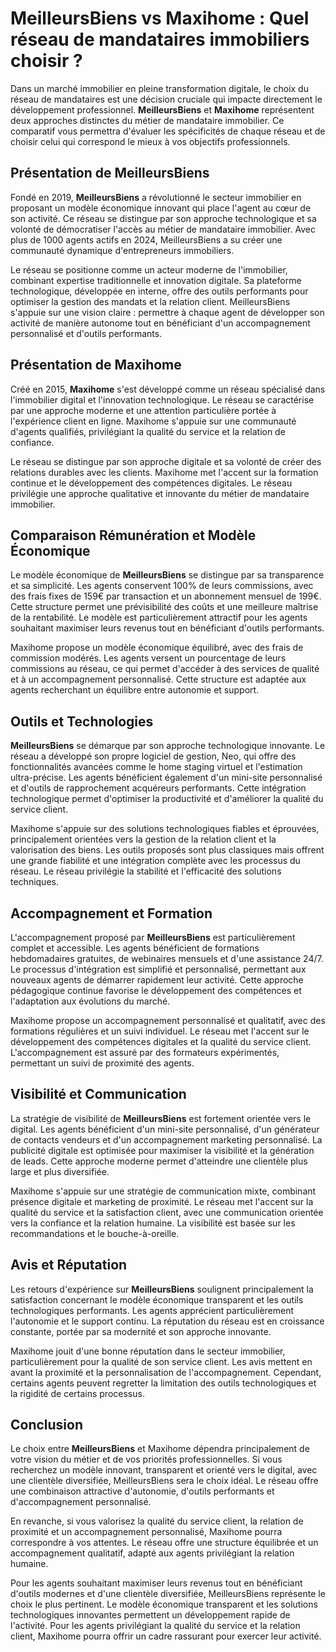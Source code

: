 # MeilleursBiens vs Maxihome : Quel réseau de mandataires immobiliers choisir ?

Dans un marché immobilier en pleine transformation digitale, le choix du réseau de mandataires est une décision cruciale qui impacte directement le développement professionnel. **MeilleursBiens** et **Maxihome** représentent deux approches distinctes du métier de mandataire immobilier. Ce comparatif vous permettra d'évaluer les spécificités de chaque réseau et de choisir celui qui correspond le mieux à vos objectifs professionnels.

## Présentation de MeilleursBiens

Fondé en 2019, **MeilleursBiens** a révolutionné le secteur immobilier en proposant un modèle économique innovant qui place l'agent au cœur de son activité. Ce réseau se distingue par son approche technologique et sa volonté de démocratiser l'accès au métier de mandataire immobilier. Avec plus de 1000 agents actifs en 2024, MeilleursBiens a su créer une communauté dynamique d'entrepreneurs immobiliers.

Le réseau se positionne comme un acteur moderne de l'immobilier, combinant expertise traditionnelle et innovation digitale. Sa plateforme technologique, développée en interne, offre des outils performants pour optimiser la gestion des mandats et la relation client. MeilleursBiens s'appuie sur une vision claire : permettre à chaque agent de développer son activité de manière autonome tout en bénéficiant d'un accompagnement personnalisé et d'outils performants.

## Présentation de Maxihome

Créé en 2015, **Maxihome** s'est développé comme un réseau spécialisé dans l'immobilier digital et l'innovation technologique. Le réseau se caractérise par une approche moderne et une attention particulière portée à l'expérience client en ligne. Maxihome s'appuie sur une communauté d'agents qualifiés, privilégiant la qualité du service et la relation de confiance.

Le réseau se distingue par son approche digitale et sa volonté de créer des relations durables avec les clients. Maxihome met l'accent sur la formation continue et le développement des compétences digitales. Le réseau privilégie une approche qualitative et innovante du métier de mandataire immobilier.

## Comparaison Rémunération et Modèle Économique

Le modèle économique de **MeilleursBiens** se distingue par sa transparence et sa simplicité. Les agents conservent 100% de leurs commissions, avec des frais fixes de 159€ par transaction et un abonnement mensuel de 199€. Cette structure permet une prévisibilité des coûts et une meilleure maîtrise de la rentabilité. Le modèle est particulièrement attractif pour les agents souhaitant maximiser leurs revenus tout en bénéficiant d'outils performants.

Maxihome propose un modèle économique équilibré, avec des frais de commission modérés. Les agents versent un pourcentage de leurs commissions au réseau, ce qui permet d'accéder à des services de qualité et à un accompagnement personnalisé. Cette structure est adaptée aux agents recherchant un équilibre entre autonomie et support.

## Outils et Technologies

**MeilleursBiens** se démarque par son approche technologique innovante. Le réseau a développé son propre logiciel de gestion, Neo, qui offre des fonctionnalités avancées comme le home staging virtuel et l'estimation ultra-précise. Les agents bénéficient également d'un mini-site personnalisé et d'outils de rapprochement acquéreurs performants. Cette intégration technologique permet d'optimiser la productivité et d'améliorer la qualité du service client.

Maxihome s'appuie sur des solutions technologiques fiables et éprouvées, principalement orientées vers la gestion de la relation client et la valorisation des biens. Les outils proposés sont plus classiques mais offrent une grande fiabilité et une intégration complète avec les processus du réseau. Le réseau privilégie la stabilité et l'efficacité des solutions techniques.

## Accompagnement et Formation

L'accompagnement proposé par **MeilleursBiens** est particulièrement complet et accessible. Les agents bénéficient de formations hebdomadaires gratuites, de webinaires mensuels et d'une assistance 24/7. Le processus d'intégration est simplifié et personnalisé, permettant aux nouveaux agents de démarrer rapidement leur activité. Cette approche pédagogique continue favorise le développement des compétences et l'adaptation aux évolutions du marché.

Maxihome propose un accompagnement personnalisé et qualitatif, avec des formations régulières et un suivi individuel. Le réseau met l'accent sur le développement des compétences digitales et la qualité du service client. L'accompagnement est assuré par des formateurs expérimentés, permettant un suivi de proximité des agents.

## Visibilité et Communication

La stratégie de visibilité de **MeilleursBiens** est fortement orientée vers le digital. Les agents bénéficient d'un mini-site personnalisé, d'un générateur de contacts vendeurs et d'un accompagnement marketing personnalisé. La publicité digitale est optimisée pour maximiser la visibilité et la génération de leads. Cette approche moderne permet d'atteindre une clientèle plus large et plus diversifiée.

Maxihome s'appuie sur une stratégie de communication mixte, combinant présence digitale et marketing de proximité. Le réseau met l'accent sur la qualité du service et la satisfaction client, avec une communication orientée vers la confiance et la relation humaine. La visibilité est basée sur les recommandations et le bouche-à-oreille.

## Avis et Réputation

Les retours d'expérience sur **MeilleursBiens** soulignent principalement la satisfaction concernant le modèle économique transparent et les outils technologiques performants. Les agents apprécient particulièrement l'autonomie et le support continu. La réputation du réseau est en croissance constante, portée par sa modernité et son approche innovante.

Maxihome jouit d'une bonne réputation dans le secteur immobilier, particulièrement pour la qualité de son service client. Les avis mettent en avant la proximité et la personnalisation de l'accompagnement. Cependant, certains agents peuvent regretter la limitation des outils technologiques et la rigidité de certains processus.

## Conclusion

Le choix entre **MeilleursBiens** et Maxihome dépendra principalement de votre vision du métier et de vos priorités professionnelles. Si vous recherchez un modèle innovant, transparent et orienté vers le digital, avec une clientèle diversifiée, MeilleursBiens sera le choix idéal. Le réseau offre une combinaison attractive d'autonomie, d'outils performants et d'accompagnement personnalisé.

En revanche, si vous valorisez la qualité du service client, la relation de proximité et un accompagnement personnalisé, Maxihome pourra correspondre à vos attentes. Le réseau offre une structure équilibrée et un accompagnement qualitatif, adapté aux agents privilégiant la relation humaine.

Pour les agents souhaitant maximiser leurs revenus tout en bénéficiant d'outils modernes et d'une clientèle diversifiée, MeilleursBiens représente le choix le plus pertinent. Le modèle économique transparent et les solutions technologiques innovantes permettent un développement rapide de l'activité. Pour les agents privilégiant la qualité du service et la relation client, Maxihome pourra offrir un cadre rassurant pour exercer leur activité.
